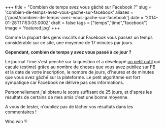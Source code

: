 +++
title = "Combien de temps avez vous gâché sur Facebook ?"
slug = 'combien-de-temps-avez-vous-gache-sur-facebook'
aliases = ['/post/combien-de-temps-avez-vous-gache-sur-facebook']
date = '2014-01-28T17:53:03.000Z'
draft = false
tags = ["temps","time","facebook"]
image = 'featured.jpg'
+++

Comme la plupart des gens inscrits sur Facebook vous passez un temps considérable sur ce site, une moyenne de 17 minutes par jours.

**Cependant, combien de temps y avez vous passé à ce jour ?**

Le journal Time s'est penché sur la question et a développé [un petit outil](http://techland.time.com/2014/01/27/how-much-time-have-you-wasted-on-facebook/) qui cacule (estime) grâce au nombre de choses que vous avez publiez sur FB et la date de votre inscription, le nombre de jours, d'heures et de minutes que vous avez gâché sur la plateforme. Le petit algorithme est fort sympatique car Facebook ne délivre pas ces informations.

Personnellement j'ai obtenu le score suffisant de 25 jours, et d'après les résultats de certains de mes amis c'est une bonne moyenne.

A vous de tester, n'oubliez pas de lâcher vos résultats dans les commentaires !

Who win ?!
